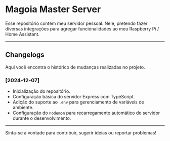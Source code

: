 # Magoia Master Server

Esse repositório contém meu servidor pessoal. Nele, pretendo fazer diversas integrações para agregar funcionalidades ao meu Raspberry Pi / Home Assistant.

---

## Changelogs

Aqui você encontra o histórico de mudanças realizadas no projeto.

### [2024-12-07]

- Inicialização do repositório.
- Configuração básica do servidor Express com TypeScript.
- Adição do suporte ao `.env` para gerenciamento de variáveis de ambiente.
- Configuração do `nodemon` para recarregamento automático do servidor durante o desenvolvimento.

---

Sinta-se à vontade para contribuir, sugerir ideias ou reportar problemas!

